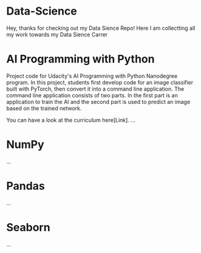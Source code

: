 # Data-Science

Hey,
thanks for checking out my Data Sience Repo!
Here I am collectting all my work towards my Data Sience Carrer

# AI Programming with Python

Project code for Udacity's AI Programming with Python Nanodegree program. In this project, students first develop code for an image classifier built with PyTorch, then convert it into a command line application. The command line application consists of two parts. In the first part is an application to train the AI and the second part is used to predict an image based on the trained network.

You can have a look at the curriculum here[Link].
...
# NumPy
...
# Pandas
...
# Seaborn
...
